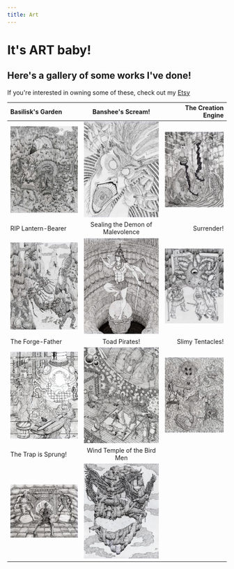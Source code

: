 ```yaml
---
title: Art
---
```

# It's ART baby!
## Here's a gallery of some works I've done!
If you're interested in owning some of these, check out my [Etsy](https://www.etsy.com/shop/OmegaEarthArt/)


| Basilisk's Garden | Banshee's Scream! | The Creation Engine |
|:---|:---:|---:|
| [![Image](./assets/images/basilisk_thumb.jpg)](./assets/images/basilisk.jpg) | [![Image](./assets/images/banshee_thumb.jpg)](./assets/images/banshee.jpg) | [![Image](./assets/images/creation_thumb.jpg)](./assets/images/creation.jpg) |
| RIP Lantern-Bearer | Sealing the Demon of Malevolence | Surrender! |
| [![Image](./assets/images/lantern_thumb.jpg)](./assets/images/lantern.jpg) | [![Image](./assets/images/sealing_thumb.jpg)](./assets/images/sealing.jpg) | [![Image](./assets/images/surrender_thumb.jpg)](./assets/images/surrender.jpg) |
| The Forge-Father| Toad Pirates! | Slimy Tentacles!
| [![Image](./assets/images/forge_thumb.jpg)](./assets/images/forge.jpg) | [![Image](./assets/images/pirates_thumb.jpg)](./assets/images/pirates.jpg) | [![Image](./assets/images/tentacles_thumb.jpg)](./assets/images/tentacles.jpg) |
| The Trap is Sprung! | Wind Temple of the Bird Men|
| [![Image](./assets/images/trap_thumb.jpg)](./assets/images/trap.jpg) | [![Image](./assets/images/wind_thumb.jpg)](./assets/images/wind.jpg) |
